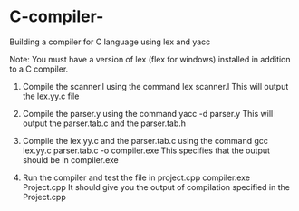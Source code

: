 # C-compiler-
Building a compiler for C language using lex and yacc

Note: You must have a version of lex (flex for windows) installed in addition to a C compiler.

1. Compile the scanner.l using the command
  lex scanner.l
  This will output the lex.yy.c file
	
2. Compile the parser.y using the command
  yacc -d parser.y
  This will output the parser.tab.c and the parser.tab.h

3. Compile the lex.yy.c and the parser.tab.c using the command
  gcc lex.yy.c parser.tab.c -o compiler.exe
  This specifies that the output should be in compiler.exe

4. Run the compiler and test the file in project.cpp
  compiler.exe Project.cpp
  It should give you the output of compilation specified in the Project.cpp
